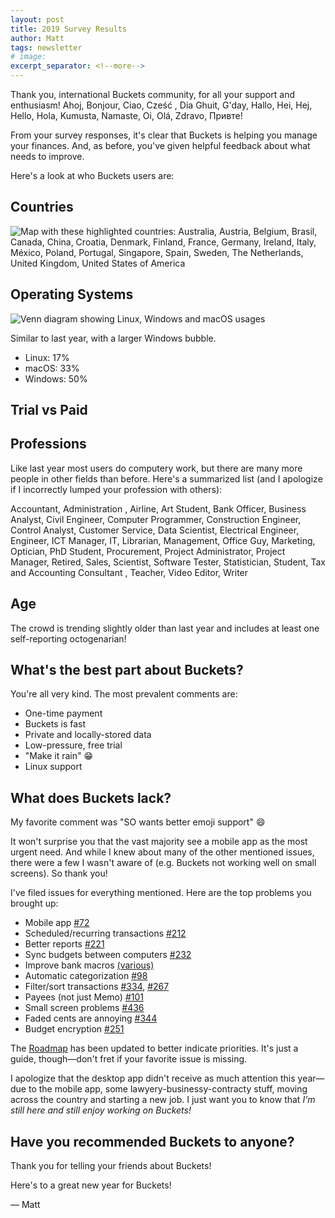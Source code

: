 ```yaml
---
layout: post
title: 2019 Survey Results
author: Matt
tags: newsletter
# image:
excerpt_separator: <!--more-->
---
```


Thank you, international Buckets community, for all your support and enthusiasm!  Ahoj, Bonjour, Ciao, Cześć , Dia Ghuit, G'day, Hallo, Hei, Hej, Hello, Hola, Kumusta, Namaste, Oi, Olá, Zdravo, Привте!  

From your survey responses, it's clear that Buckets is helping you manage your finances.   And, as before, you've given helpful feedback about what needs to improve.

Here's a look at who Buckets users are:

<!--more-->

<script src="/js/Chart.bundle.min.js"></script>
<script>
// http://tristen.ca/hcl-picker/#/hlc/25/1.08/EE7C6C/FDA057
const COLORS = ['#88BF60', '#5BB2D6', '#EA7FA1', '#EEA64C', '#B3B848', '#5AC181', '#EE7C6C', '#C8B344', '#92A4D9', '#77ABDA', '#42C193', '#AA9CD4', '#24BBC3', '#1ABEB5', '#FDA057', '#D28CC0', '#2AC0A5', '#F07C8F', '#F17B7D', '#DCAD45', '#E085B1', '#3EB7CE', '#71C070', '#9EBC52', '#C094CC']
</script>

## Countries

<img src="{{site.url}}/img/surveyresults2019/map.png" title="Map with these highlighted countries: Australia, Austria, Belgium, Brasil, Canada, China, Croatia, Denmark, Finland, France, Germany, Ireland, Italy, México, Poland, Portugal, Singapore, Spain, Sweden, The Netherlands, United Kingdom, United States of America" />

## Operating Systems

<img src="{{site.url}}/img/surveyresults2019/os.png" title="Venn diagram showing Linux, Windows and macOS usages" />

Similar to last year, with a larger Windows bubble.

- Linux: 17%
- macOS: 33%
- Windows: 50%

## Trial vs Paid

<canvas id="paidChart"></canvas>

<script>
var ctx = document.getElementById('paidChart').getContext('2d');
var paidChart = new Chart(ctx, {
    type: 'doughnut',
    data: {
        datasets: [{
            data: [
                41, 59,
            ],
            backgroundColor: COLORS,
        }],
        labels: [
            "Paid", "Trial Version",
        ],
    },
});
</script>


## Professions

Like last year most users do computery work, but there are many more people in other fields than before.  Here's a summarized list (and I apologize if I incorrectly lumped your profession with others):

Accountant, Administration , Airline, Art Student, Bank Officer, Business Analyst, Civil Engineer, Computer Programmer, Construction Engineer, Control Analyst, Customer Service, Data Scientist, Electrical Engineer, Engineer, ICT Manager, IT, Librarian, Management, Office Guy, Marketing, Optician, PhD Student, Procurement, Project Administrator, Project Manager, Retired, Sales, Scientist, Software Tester, Statistician, Student, Tax and Accounting Consultant , Teacher, Video Editor, Writer

## Age


The crowd is trending slightly older than last year and includes at least one self-reporting octogenarian!

<canvas id="ageChart"></canvas>

<script>
var ctx = document.getElementById('ageChart').getContext('2d');
var ageChart = new Chart(ctx, {
    type: 'doughnut',
    data: {
        datasets: [{
            data: [
                26.5, 48.2, 12.0, 4.8, 7.2, 0, 1.2,
            ],
            backgroundColor: COLORS,
        }],
        labels: [
            "20s", "30s", "40s", "50s", "60s", "70s", "80s",
        ],
    },
});
</script>

## What's the best part about Buckets?

You're all very kind.  The most prevalent comments are:

- One-time payment
- Buckets is fast
- Private and locally-stored data
- Low-pressure, free trial
- "Make it rain" :grin:
- Linux support

## What does Buckets lack?

My favorite comment was "SO wants better emoji support" :smile:

It won't surprise you that the vast majority see a mobile app as the most urgent need.  And while I knew about many of the other mentioned issues, there were a few I wasn't aware of (e.g. Buckets not working well on small screens).  So thank you!

I've filed issues for everything mentioned.  Here are the top problems you brought up:

- Mobile app [#72](https://github.com/buckets/application/issues/72)
- Scheduled/recurring transactions [#212](https://github.com/buckets/application/issues/212)
- Better reports [#221](https://github.com/buckets/application/issues/221)
- Sync budgets between computers [#232](https://github.com/buckets/application/issues/232)
- Improve bank macros [(various)](https://github.com/buckets/application/issues?utf8=%E2%9C%93&q=is%3Aissue+is%3Aopen+label%3Amacros+)
- Automatic categorization [#98](https://github.com/buckets/application/issues/98)
- Filter/sort transactions [#334](https://github.com/buckets/application/issues/334), [#267](https://github.com/buckets/application/issues/267)
- Payees (not just Memo) [#101](https://github.com/buckets/application/issues/101)
- Small screen problems [#436](https://github.com/buckets/application/issues/436)
- Faded cents are annoying [#344](https://github.com/buckets/application/issues/344)
- Budget encryption [#251](https://github.com/buckets/application/issues/251)

The [Roadmap](https://github.com/buckets/application/projects/2?fullscreen=true) has been updated to better indicate priorities.  It's just a guide, though&mdash;don't fret if your favorite issue is missing.

I apologize that the desktop app didn't receive as much attention this year&mdash;due to the mobile app, some lawyery-businessy-contracty stuff, moving across the country and starting a new job.  I just want you to know that *I'm still here and still enjoy working on Buckets!*


## Have you recommended Buckets to anyone?

Thank you for telling your friends about Buckets!


<canvas id="shareChart"></canvas>

<script>
var ctx = document.getElementById('shareChart').getContext('2d');
var shareChart = new Chart(ctx, {
    type: 'doughnut',
    data: {
        datasets: [{
            data: [
                55.4, 44.6,
            ],
            backgroundColor: COLORS,
        }],
        labels: [
            "Yes", "No",
        ],
    },
});
</script>

Here's to a great new year for Buckets!


&mdash; Matt


